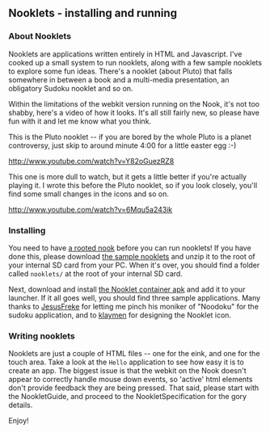 ## Nooklets - installing and running

### About Nooklets

Nooklets are applications written entirely in HTML and Javascript. I've cooked up a small system to run nooklets, along with a few sample nooklets to explore some fun ideas. There's a nooklet (about Pluto) that falls somewhere in between a book and a multi-media presentation, an obligatory Sudoku nooklet and so on.

Within the limitations of the webkit version running on the Nook, it's not too shabby, here's a video of how it looks. It's all still fairly new, so please have fun with it and let me know what you think.

This is the Pluto nooklet -- if you are bored by the whole Pluto is a planet controversy, just skip to around minute 4:00 for a little easter egg :-)


http://www.youtube.com/watch?v=Y82oGuezRZ8

This one is more dull to watch, but it gets a little better if you're actually playing it.  I wrote this before the Pluto nooklet, so if you look closely, you'll find some small changes in the icons and so on.

http://www.youtube.com/watch?v=6Mqu5a243ik

### Installing
You need to have [a rooted nook](http://nookdevs.com/Softroot) before you can run nooklets! If you have done this, please download [the sample nooklets](http://nookapps.googlecode.com/files/nooklets.zip) and unzip it to the root of your internal SD card from your PC. When it's over, you should find a folder called `nooklets/` at the root of your internal SD card.

Next, download and install [the Nooklet container apk](http://nookapps.googlecode.com/files/Nooklet-debug.apk) and add it to your launcher. If it all goes well, you should find three sample applications. Many thanks to [JesusFreke](http://jf.andblogs.net/) for letting me pinch his moniker of "Noodoku" for the sudoku application, and to [klaymen](http://odbloc.info/) for designing the Nooklet icon.

### Writing nooklets

Nooklets are just a couple of HTML files -- one for the eink, and one for the touch area. Take a look at the `Hello` application to see how easy it is to create an app. The biggest issue is that the webkit on the Nook doesn't appear to correctly handle mouse down events, so 'active' html elements don't provide feedback they are being pressed. That said, please start with the NookletGuide, and proceed to the NookletSpecification for the gory details.

Enjoy!